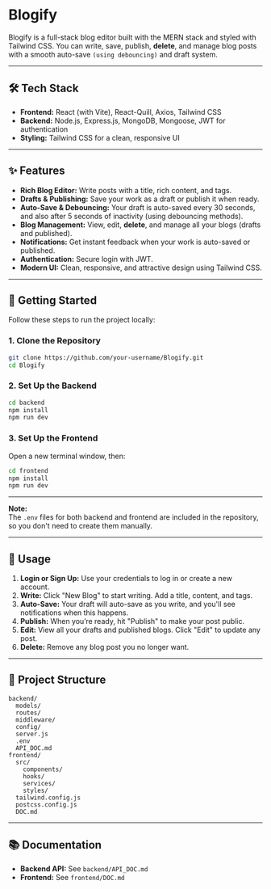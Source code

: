 # Blogify

Blogify is a full-stack blog editor built with the MERN stack and styled with Tailwind CSS. You can write, save, publish, **delete**, and manage blog posts with a smooth auto-save `(using debouncing)` and draft system.

---

## 🛠 Tech Stack

- **Frontend:** React (with Vite), React-Quill, Axios, Tailwind CSS
- **Backend:** Node.js, Express.js, MongoDB, Mongoose, JWT for authentication
- **Styling:** Tailwind CSS for a clean, responsive UI

---

## ✨ Features

- **Rich Blog Editor:** Write posts with a title, rich content, and tags.
- **Drafts & Publishing:** Save your work as a draft or publish it when ready.
- **Auto-Save & Debouncing:** Your draft is auto-saved every 30 seconds, and also after 5 seconds of inactivity (using debouncing methods).
- **Blog Management:** View, edit, **delete**, and manage all your blogs (drafts and published).
- **Notifications:** Get instant feedback when your work is auto-saved or published.
- **Authentication:** Secure login with JWT.
- **Modern UI:** Clean, responsive, and attractive design using Tailwind CSS.

---

## 🚀 Getting Started

Follow these steps to run the project locally:

### 1. Clone the Repository

```bash
git clone https://github.com/your-username/Blogify.git
cd Blogify
```

### 2. Set Up the Backend

```bash
cd backend
npm install
npm run dev
```

### 3. Set Up the Frontend

Open a new terminal window, then:

```bash
cd frontend
npm install
npm run dev
```

---

**Note:**  
The `.env` files for both backend and frontend are included in the repository, so you don't need to create them manually.

---

## 📝 Usage

1. **Login or Sign Up:** Use your credentials to log in or create a new account.
2. **Write:** Click "New Blog" to start writing. Add a title, content, and tags.
3. **Auto-Save:** Your draft will auto-save as you write, and you'll see notifications when this happens.
4. **Publish:** When you’re ready, hit "Publish" to make your post public.
5. **Edit:** View all your drafts and published blogs. Click "Edit" to update any post.
6. **Delete:** Remove any blog post you no longer want.

---

## 📁 Project Structure

```
backend/
  models/
  routes/
  middleware/
  config/
  server.js
  .env
  API_DOC.md
frontend/
  src/
    components/
    hooks/
    services/
    styles/
  tailwind.config.js
  postcss.config.js
  DOC.md
```

---

## 📚 Documentation

- **Backend API:** See `backend/API_DOC.md`
- **Frontend:** See `frontend/DOC.md`